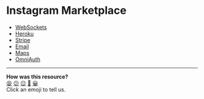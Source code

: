 Instagram Marketplace
=========

* [WebSockets](https://github.com/makersacademy/course/blob/master/walkthroughs/websockets.md)
* [Heroku](https://github.com/makersacademy/course/blob/master/walkthroughs/heroku.md)
* [Stripe](https://github.com/makersacademy/course/blob/master/walkthroughs/stripe.md)
* [Email](https://github.com/makersacademy/course/blob/master/walkthroughs/email.md)
* [Maps](https://github.com/makersacademy/course/blob/master/walkthroughs/gmaps.md)
* [OmniAuth](https://github.com/makersacademy/course/blob/master/walkthroughs/devise_omniauth.md)

<!-- BEGIN GENERATED SECTION DO NOT EDIT -->

---

**How was this resource?**  
[😫](https://airtable.com/shrUJ3t7KLMqVRFKR?prefill_Repository=course&prefill_File=challenges/instagram-marketplace.md&prefill_Sentiment=😫) [😕](https://airtable.com/shrUJ3t7KLMqVRFKR?prefill_Repository=course&prefill_File=challenges/instagram-marketplace.md&prefill_Sentiment=😕) [😐](https://airtable.com/shrUJ3t7KLMqVRFKR?prefill_Repository=course&prefill_File=challenges/instagram-marketplace.md&prefill_Sentiment=😐) [🙂](https://airtable.com/shrUJ3t7KLMqVRFKR?prefill_Repository=course&prefill_File=challenges/instagram-marketplace.md&prefill_Sentiment=🙂) [😀](https://airtable.com/shrUJ3t7KLMqVRFKR?prefill_Repository=course&prefill_File=challenges/instagram-marketplace.md&prefill_Sentiment=😀)  
Click an emoji to tell us.

<!-- END GENERATED SECTION DO NOT EDIT -->
